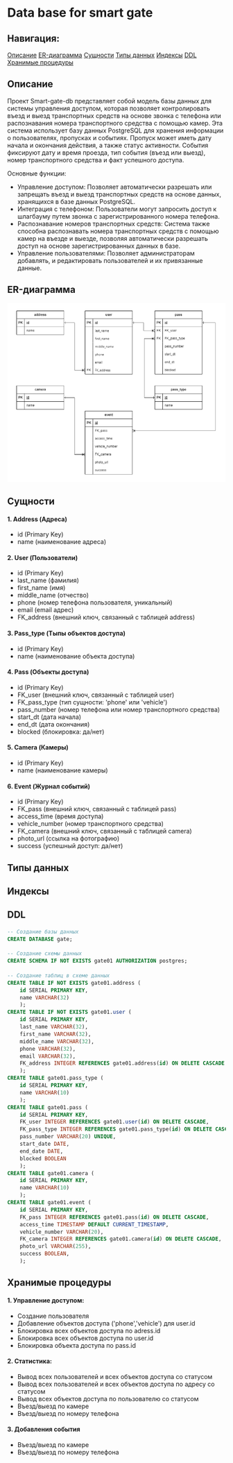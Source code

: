 # Data base for smart gate

## Навигация:
[Описание](#title1)
[ER-диаграмма](#title2)
[Сущности](#title3)
[Типы данных](#title4)
[Индексы](#title5)
[DDL](#title6)
[Хранимые процедуры](#title7)


## <a id="title1">Описание</a>
Проект Smart-gate-db представляет собой модель базы данных для системы управления доступом, которая позволяет контролировать въезд и выезд транспортных средств на основе звонка с телефона или распознавания номера транспортного средства с помощью камер. Эта система использует базу данных PostgreSQL для хранения информации о пользователях, пропусках и событиях.
Пропуск может иметь дату начала и окончания действия, а также статус активности. События фиксируют дату и время проезда, тип события (въезд или выезд), номер транспортного средства и факт успешного доступа.

Основные функции:  
- Управление доступом: Позволяет автоматически разрешать или запрещать въезд и выезд транспортных средств на основе данных, хранящихся в базе данных PostgreSQL.  
- Интеграция с телефоном: Пользователи могут запросить доступ к шлагбауму путем звонка с зарегистрированного номера телефона.  
- Распознавание номеров транспортных средств: Система также способна распознавать номера транспортных средств с помощью камер на въезде и выезде, позволяя автоматически разрешать доступ на основе зарегистрированных данных в базе.  
- Управление пользователями: Позволяет администраторам добавлять, и редактировать пользователей и их привязанные данные.  

## <a id="title2">ER-диаграмма</a>
![](erd.png)
## <a id="title3">Сущности</a>
#### 1. Address (Адреса)  
- id (Primary Key)
- name  (наименование адреса)

#### 2. User (Пользователи)
- id (Primary Key)
- last_name (фамилия)
- first_name (имя)
- middle_name (отчество)
- phone (номер телефона пользователя, уникальный)
- email (email адрес)
- FK_address (внешний ключ, связанный с таблицей address)

#### 3. Pass_type (Тыпы объектов доступа)  
- id (Primary Key)
- name  (наименование объекта доступа)

#### 4. Pass (Объекты доступа)
- id (Primary Key)
- FK_user (внешний ключ, связанный с таблицей user)
- FK_pass_type (тип сущности: 'phone' или 'vehicle')
- pass_number (номер телефона или номер транспортного средства)
- start_dt (дата начала)
- end_dt (дата окончания)
- blocked (блокировка: да/нет)

#### 5. Camera (Камеры)  
- id (Primary Key)
- name  (наименование камеры)

#### 6. Event (Журнал событий)
- id (Primary Key)
- FK_pass (внешний ключ, связанный с таблицей pass)
- access_time (время доступа)
- vehicle_number (номер транспортного средства)
- FK_camera (внешний ключ, связанный с таблицей camera)
- photo_url (cсылка на фотографию)
- success (успешный доступ: да/нет)

## <a id="title4">Типы данных</a>

## <a id="title5">Индексы</a>

## <a id="title6">DDL</a>
```sql
-- Создание базы данных
CREATE DATABASE gate;

-- Создание схемы данных
CREATE SCHEMA IF NOT EXISTS gate01 AUTHORIZATION postgres;

-- Создание таблиц в схеме данных
CREATE TABLE IF NOT EXISTS gate01.address (
	id SERIAL PRIMARY KEY,
	name VARCHAR(32)
	);
CREATE TABLE IF NOT EXISTS gate01.user (
	id SERIAL PRIMARY KEY,
	last_name VARCHAR(32),
	first_name VARCHAR(32),
	middle_name VARCHAR(32),
	phone VARCHAR(32),
	email VARCHAR(32),
	FK_address INTEGER REFERENCES gate01.address(id) ON DELETE CASCADE
	);
CREATE TABLE gate01.pass_type (
	id SERIAL PRIMARY KEY,
	name VARCHAR(10)
	);	
CREATE TABLE gate01.pass (
	id SERIAL PRIMARY KEY,
	FK_user INTEGER REFERENCES gate01.user(id) ON DELETE CASCADE,
	FK_pass_type INTEGER REFERENCES gate01.pass_type(id) ON DELETE CASCADE,
	pass_number VARCHAR(20) UNIQUE,
	start_date DATE,
	end_date DATE,
	blocked BOOLEAN
	);
CREATE TABLE gate01.camera (
	id SERIAL PRIMARY KEY,
	name VARCHAR(10)
	);	
CREATE TABLE gate01.event (
	id SERIAL PRIMARY KEY,
	FK_pass INTEGER REFERENCES gate01.pass(id) ON DELETE CASCADE,
	access_time TIMESTAMP DEFAULT CURRENT_TIMESTAMP,
	vehicle_number VARCHAR(20),
	FK_camera INTEGER REFERENCES gate01.camera(id) ON DELETE CASCADE,
	photo_url VARCHAR(255),
	success BOOLEAN,
	);
```
## <a id="title7">Хранимые процедуры</a>
#### 1. Управление доступом:
- Создание пользователя
- Добавление объектов доступа ('phone','vehicle') для user.id
- Блокировка всех объектов доступа по adress.id
- Блокировка всех объектов доступа по user.id
- Блокировка объекта доступа по pass.id

#### 2. Статистика:
- Вывод всех пользователей и всех объектов доступа со статусом
- Вывод всех пользователей и всех объектов доступа по адресу со статусом
- Вывод всех объектов доступа по пользователю со статусом
- Въезд/выезд по камере
- Въезд/выезд  по номеру телефона

#### 3. Добавления события
- Въезд/выезд по камере
- Въезд/выезд по номеру телефона


